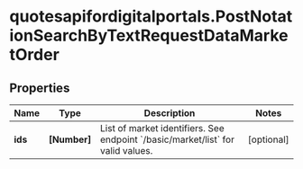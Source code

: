 # quotesapifordigitalportals.PostNotationSearchByTextRequestDataMarketOrder

## Properties

Name | Type | Description | Notes
------------ | ------------- | ------------- | -------------
**ids** | **[Number]** | List of market identifiers. See endpoint &#x60;/basic/market/list&#x60; for valid values. | [optional] 


